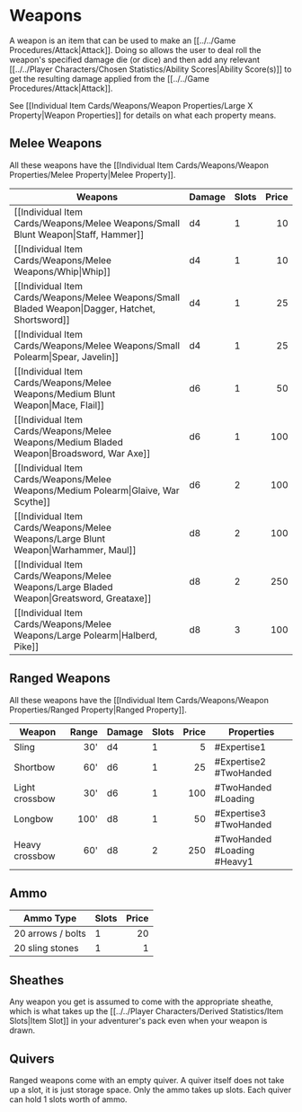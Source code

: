 # Weapons

A weapon is an item that can be used to make an [[../../Game Procedures/Attack|Attack]]. Doing so allows the user to deal roll the weapon's specified damage die (or dice) and then add any relevant [[../../Player Characters/Chosen Statistics/Ability Scores|Ability Score(s)]] to get the resulting damage applied from the [[../../Game Procedures/Attack|Attack]].

See [[Individual Item Cards/Weapons/Weapon Properties/Large X Property|Weapon Properties]] for details on what each property means.
## Melee Weapons

All these weapons have the [[Individual Item Cards/Weapons/Weapon Properties/Melee Property|Melee Property]].

| Weapons                                                                                          | Damage | Slots | Price |
| ------------------------------------------------------------------------------------------------ | ------ | ----- | ----: |
| [[Individual Item Cards/Weapons/Melee Weapons/Small Blunt Weapon\|Staff, Hammer]]                | d4     | 1     |    10 |
| [[Individual Item Cards/Weapons/Melee Weapons/Whip\|Whip]]                                       | d4     | 1     |    10 |
| [[Individual Item Cards/Weapons/Melee Weapons/Small Bladed Weapon\|Dagger, Hatchet, Shortsword]] | d4     | 1     |    25 |
| [[Individual Item Cards/Weapons/Melee Weapons/Small Polearm\|Spear, Javelin]]                    | d4     | 1     |    25 |
| [[Individual Item Cards/Weapons/Melee Weapons/Medium Blunt Weapon\|Mace, Flail]]                 | d6     | 1     |    50 |
| [[Individual Item Cards/Weapons/Melee Weapons/Medium Bladed Weapon\|Broadsword, War Axe]]        | d6     | 1     |   100 |
| [[Individual Item Cards/Weapons/Melee Weapons/Medium Polearm\|Glaive, War Scythe]]               | d6     | 2     |   100 |
| [[Individual Item Cards/Weapons/Melee Weapons/Large Blunt Weapon\|Warhammer, Maul]]              | d8     | 2     |   100 |
| [[Individual Item Cards/Weapons/Melee Weapons/Large Bladed Weapon\|Greatsword, Greataxe]]        | d8     | 2     |   250 |
| [[Individual Item Cards/Weapons/Melee Weapons/Large Polearm\|Halberd, Pike]]                     | d8     | 3     |   100 |
## Ranged Weapons

All these weapons have the [[Individual Item Cards/Weapons/Weapon Properties/Ranged Property|Ranged Property]].

| Weapon         | Range | Damage | Slots | Price | Properties                  |
| -------------- | ----: | ------ | ----- | ----: | --------------------------- |
| Sling          |   30' | d4     | 1     |     5 | #Expertise1                 |
| Shortbow       |   60' | d6     | 1     |    25 | #Expertise2  #TwoHanded     |
| Light crossbow |   30' | d6     | 1     |   100 | #TwoHanded #Loading         |
| Longbow        |  100' | d8     | 1     |    50 | #Expertise3 #TwoHanded      |
| Heavy crossbow |   60' | d8     | 2     |   250 | #TwoHanded #Loading #Heavy1 |
## Ammo

| Ammo Type         | Slots | Price |
| ----------------- | ----- | ----: |
| 20 arrows / bolts | 1     |    20 |
| 20 sling stones   | 1     |     1 |
## Sheathes
Any weapon you get is assumed to come with the appropriate sheathe, which is what takes up the [[../../Player Characters/Derived Statistics/Item Slots|Item Slot]] in your adventurer's pack even when your weapon is drawn.

## Quivers
Ranged weapons come with an empty quiver. A quiver itself does not take up a slot, it is just storage space. Only the ammo takes up slots. Each quiver can hold 1 slots worth of ammo.